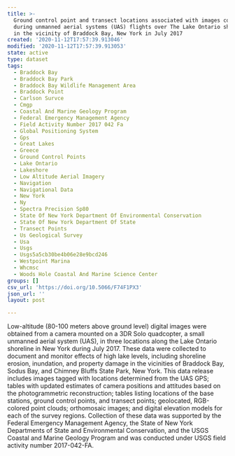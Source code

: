 ```yaml
---
title: >-
  Ground control point and transect locations associated with images collected
  during unmanned aerial systems (UAS) flights over The Lake Ontario shoreline
  in the vicinity of Braddock Bay, New York in July 2017
created: '2020-11-12T17:57:39.913046'
modified: '2020-11-12T17:57:39.913053'
state: active
type: dataset
tags:
  - Braddock Bay
  - Braddock Bay Park
  - Braddock Bay Wildlife Management Area
  - Braddock Point
  - Carlson Survce
  - Cmgp
  - Coastal And Marine Geology Program
  - Federal Emergency Management Agency
  - Field Activity Number 2017 042 Fa
  - Global Positioning System
  - Gps
  - Great Lakes
  - Greece
  - Ground Control Points
  - Lake Ontario
  - Lakeshore
  - Low Altitude Aerial Imagery
  - Navigation
  - Navigational Data
  - New York
  - Ny
  - Spectra Precision Sp80
  - State Of New York Department Of Environmental Conservation
  - State Of New York Department Of State
  - Transect Points
  - Us Geological Survey
  - Usa
  - Usgs
  - Usgs5a5cb30be4b06e28e9bcd246
  - Westpoint Marina
  - Whcmsc
  - Woods Hole Coastal And Marine Science Center
groups: []
csv_url: 'https://doi.org/10.5066/F74F1PX3'
json_url: ''
layout: post

---
```

Low-altitude (80-100 meters above ground level) digital images were obtained from a camera mounted on a 3DR Solo quadcopter, a small unmanned aerial system (UAS), in three locations along the Lake Ontario shoreline in New York during July 2017. These data were collected to document and monitor effects of high lake levels, including shoreline erosion, inundation, and property damage in the vicinities of Braddock Bay, Sodus Bay, and Chimney Bluffs State Park, New York. This data release includes images tagged with locations determined from the UAS GPS; tables with updated estimates of camera positions and attitudes based on the photogrammetric reconstruction; tables listing locations of the base stations, ground control points, and transect points; geolocated, RGB-colored point clouds; orthomosaic images; and digital elevation models for each of the survey regions. Collection of these data was supported by the Federal Emergency Management Agency, the State of New York Departments of State and Environmental Conservation, and the USGS Coastal and Marine Geology Program and was conducted under USGS field activity number 2017-042-FA.

